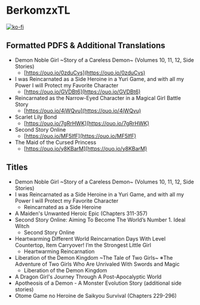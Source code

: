 # BerkomzxTL

[![ko-fi](https://ko-fi.com/img/githubbutton_sm.svg)](https://ko-fi.com/I2I117SQUE)

## Formatted PDFS & Additional Translations
- Demon Noble Girl \~Story of a Careless Demon\~ (Volumes 10, 11, 12, Side Stories)
  - [https://ouo.io/0zduCvs](https://ouo.io/0zduCvs)
- I was Reincarnated as a Side Heroine in a Yuri Game, and with all my Power I will Protect my Favorite Character
  - [https://ouo.io/GVDBt6](https://ouo.io/GVDBt6)
- Reincarnated as the Narrow-Eyed Character in a Magical Girl Battle Story
  - [https://ouo.io/4jWQvu](https://ouo.io/4jWQvu)
- Scarlet Lily Bond
  - [https://ouo.io/7gRrHWK](https://ouo.io/7gRrHWK)
- Second Story Online
  - [https://ouo.io/MF5IfF](https://ouo.io/MF5IfF)
- The Maid of the Cursed Princess
  - [https://ouo.io/y8KBarM](https://ouo.io/y8KBarM)


## Titles
- Demon Noble Girl \~Story of a Careless Demon\~ (Volumes 10, 11, 12, Side Stories)
- I was Reincarnated as a Side Heroine in a Yuri Game, and with all my Power I will Protect my Favorite Character
  - Reincarnated as a Side Heroine
- A Maiden's Unwanted Heroic Epic (Chapters 311-357)
- Second Story Online: Aiming To Become The World’s Number 1. Ideal Witch
  - Second Story Online
- Heartwarming Different World Reincarnation Days With Level Countertop, Item Carryover! I’m the Strongest Little Girl
  - Heartwarming Reincarnation
- Liberation of the Demon Kingdom \~The Tale of Two Girls\~ ※The Adventure of Two Girls Who Are Unrivaled With Swords and Magic
  - Liberation of the Demon Kingdom
- A Dragon Girl's Journey Through A Post-Apocalyptic World
- Apotheosis of a Demon - A Monster Evolution Story (additional side stories)
- Otome Game no Heroine de Saikyou Survival (Chapters 229-296)
